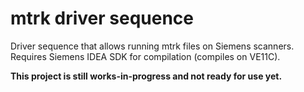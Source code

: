 # mtrk driver sequence

Driver sequence that allows running mtrk files on Siemens scanners. Requires Siemens IDEA SDK for compilation (compiles on VE11C).

**This project is still works-in-progress and not ready for use yet.**
